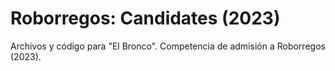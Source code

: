 # Roborregos: Candidates (2023)
Archivos y código para "El Bronco". Competencia de admisión a Roborregos (2023).
